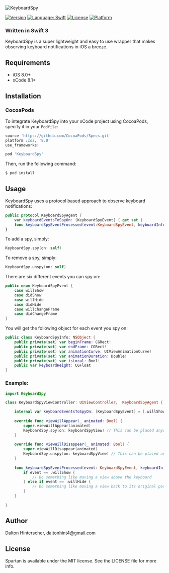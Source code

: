 ![KeyboardSpy](/Users/Dalton/Desktop/keyboard_spy.png)

[![Version](https://img.shields.io/cocoapods/v/Spartan.svg?style=flat)](http://cocoapods.org/pods/KeyboardSpy)
<a href="https://developer.apple.com/swift"><img src="https://img.shields.io/badge/swift-3.0-4BC51D.svg?style=flat" alt="Language: Swift" /></a>
[![License](https://img.shields.io/cocoapods/l/KeyboardSpy.svg?style=flat)](http://cocoapods.org/pods/KeyboardSpy)
[![Platform](https://img.shields.io/cocoapods/p/KeyboardSpy.svg?style=flat)](http://cocoapods.org/pods/KeyboardSpy)

### Written in Swift 3

KeyboardSpy is a super lightweight and easy to use wrapper that makes observing keyboard notifications in iOS a breeze.

## Requirements

 - iOS 8.0+
 - xCode 8.1+

## Installation

### CocoaPods

To integrate KeyboardSpy into your xCode project using CocoaPods, specify it in your `Podfile`:

```ruby
source 'https://github.com/CocoaPods/Specs.git'
platform :ios, '8.0'
use_frameworks!

pod 'KeyboardSpy'
```

Then, run the following command:

```bash
$ pod install
```

## Usage

KeyboardSpy uses a protocol based approach to observe keyboard notifications:

```swift
public protocol KeyboardSpyAgent {
    var keyboardEventsToSpyOn: [KeyboardSpyEvent] { get set }
    func keyboardSpyEventProcessed(event:KeyboardSpyEvent, keyboardInfo: KeyboardSpyInfo)
}
```

To add a spy, simply:

```swift
KeyboardSpy.spy(on: self)
```

To remove a spy, simply:

```swift
KeyboardSpy.unspy(on: self)
```

There are six different events you can spy on:

```swift
public enum KeyboardSpyEvent {
    case willShow
    case didShow
    case willHide
    case didHide
    case willChangeFrame
    case didChangeFrame
}
```

You will get the following object for each event you spy on:

```swift
public class KeyboardSpyInfo: NSObject {
    public private(set) var beginFrame: CGRect!
    public private(set) var endFrame: CGRect!
    public private(set) var animationCurve: UIViewAnimationCurve!
    public private(set) var animationDuration: Double!
    public private(set) var isLocal: Bool!
    public var keyboardHeight: CGFloat
}
```

### Example:

```swift
import KeyboardSpy

class KeyboardSpyViewController: UIViewController,  KeyboardSpyAgent {

    internal var keyboardEventsToSpyOn: [KeyboardSpyEvent] = [.willShow, .willHide]
    
    override func viewWillAppear(_ animated: Bool) {
        super.viewWillAppear(animated)
        KeyboardSpy.spy(on: keyboardSpyView) // This can be placed anywhere
    }
    
    override func viewWillDisappear(_ animated: Bool) {
        super.viewWillDisappear(animated)
        KeyboardSpy.unspy(on: keyboardSpyView) // This can be placed anywhere
    }
    
    func keyboardSpyEventProcessed(event: KeyboardSpyEvent, keyboardInfo: KeyboardSpyInfo) {
        if event == .willShow {
        	// Do something like moving a view above the keyboard
        } else if event == .willHide {
        	// Do something like moving a view back to its original position
        }   
    }
    
}
```

## Author

Dalton Hinterscher, daltonhint4@gmail.com

## License

Spartan is available under the MIT license. See the LICENSE file for more info.